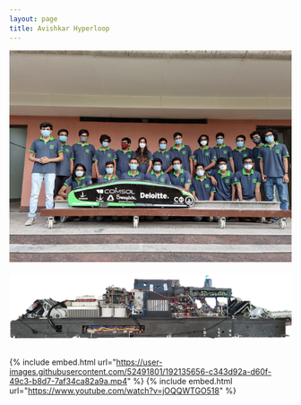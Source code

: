 ```yaml
---
layout: page
title: Avishkar Hyperloop
---
```


![IPM1_photo](/assets/team_pic.png) <br /> <br />
![IPM2_photo](/assets/pod_pic.png) <br /> <br />
<!-- ![mapping_photo](/assets/top_map_2.png) <br /> <br /> -->

{% include embed.html url="https://user-images.githubusercontent.com/52491801/192135656-c343d92a-d60f-49c3-b8d7-7af34ca82a9a.mp4" %}
{% include embed.html url="https://www.youtube.com/watch?v=jOQQWTGO518" %}





